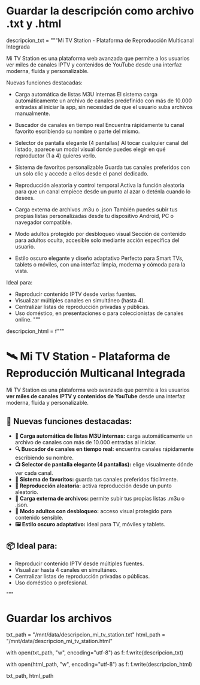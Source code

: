# Guardar la descripción como archivo .txt y .html
descripcion_txt = """Mi TV Station - Plataforma de Reproducción Multicanal Integrada

Mi TV Station es una plataforma web avanzada que permite a los usuarios ver miles de canales IPTV y contenidos de YouTube desde una interfaz moderna, fluida y personalizable.

Nuevas funciones destacadas:

- Carga automática de listas M3U internas
  El sistema carga automáticamente un archivo de canales predefinido con más de 10.000 entradas al iniciar la app, sin necesidad de que el usuario suba archivos manualmente.

- Buscador de canales en tiempo real
  Encuentra rápidamente tu canal favorito escribiendo su nombre o parte del mismo.

- Selector de pantalla elegante (4 pantallas)
  Al tocar cualquier canal del listado, aparece un modal visual donde puedes elegir en qué reproductor (1 a 4) quieres verlo.

- Sistema de favoritos personalizable
  Guarda tus canales preferidos con un solo clic y accede a ellos desde el panel dedicado.

- Reproducción aleatoria y control temporal
  Activa la función aleatoria para que un canal empiece desde un punto al azar o deténla cuando lo desees.

- Carga externa de archivos .m3u o .json
  También puedes subir tus propias listas personalizadas desde tu dispositivo Android, PC o navegador compatible.

- Modo adultos protegido por desbloqueo visual
  Sección de contenido para adultos oculta, accesible solo mediante acción específica del usuario.

- Estilo oscuro elegante y diseño adaptativo
  Perfecto para Smart TVs, tablets o móviles, con una interfaz limpia, moderna y cómoda para la vista.

Ideal para:
- Reproducir contenido IPTV desde varias fuentes.
- Visualizar múltiples canales en simultáneo (hasta 4).
- Centralizar listas de reproducción privadas y públicas.
- Uso doméstico, en presentaciones o para coleccionistas de canales online.
"""

descripcion_html = f"""<!DOCTYPE html>
<html lang="es">
<head>
  <meta charset="UTF-8">
  <title>Descripción - Mi TV Station</title>
  <style>
    body {{
      background-color: #111;
      color: #fff;
      font-family: Arial, sans-serif;
      padding: 2rem;
      line-height: 1.6;
    }}
    h1 {{
      color: #00ffff;
    }}
    ul {{
      margin-left: 1.5rem;
    }}
  </style>
</head>
<body>
  <h1>🛰️ Mi TV Station - Plataforma de Reproducción Multicanal Integrada</h1>
  <p>Mi TV Station es una plataforma web avanzada que permite a los usuarios <strong>ver miles de canales IPTV y contenidos de YouTube</strong> desde una interfaz moderna, fluida y personalizable.</p>

  <h2>🔧 Nuevas funciones destacadas:</h2>
  <ul>
    <li><strong>📡 Carga automática de listas M3U internas:</strong> carga automáticamente un archivo de canales con más de 10.000 entradas al iniciar.</li>
    <li><strong>🔍 Buscador de canales en tiempo real:</strong> encuentra canales rápidamente escribiendo su nombre.</li>
    <li><strong>📺 Selector de pantalla elegante (4 pantallas):</strong> elige visualmente dónde ver cada canal.</li>
    <li><strong>💾 Sistema de favoritos:</strong> guarda tus canales preferidos fácilmente.</li>
    <li><strong>🎲 Reproducción aleatoria:</strong> activa reproducción desde un punto aleatorio.</li>
    <li><strong>📁 Carga externa de archivos:</strong> permite subir tus propias listas .m3u o .json.</li>
    <li><strong>🔐 Modo adultos con desbloqueo:</strong> acceso visual protegido para contenido sensible.</li>
    <li><strong>🖼️ Estilo oscuro adaptativo:</strong> ideal para TV, móviles y tablets.</li>
  </ul>

  <h2>📦 Ideal para:</h2>
  <ul>
    <li>Reproducir contenido IPTV desde múltiples fuentes.</li>
    <li>Visualizar hasta 4 canales en simultáneo.</li>
    <li>Centralizar listas de reproducción privadas o públicas.</li>
    <li>Uso doméstico o profesional.</li>
  </ul>
</body>
</html>"""

# Guardar los archivos
txt_path = "/mnt/data/descripcion_mi_tv_station.txt"
html_path = "/mnt/data/descripcion_mi_tv_station.html"

with open(txt_path, "w", encoding="utf-8") as f:
    f.write(descripcion_txt)

with open(html_path, "w", encoding="utf-8") as f:
    f.write(descripcion_html)

txt_path, html_path
